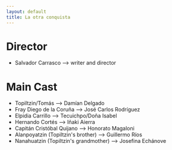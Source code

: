 ```yaml
---
layout: default
title: La otra conquista
---
```



# Director

* Salvador Carrasco --> writer and director


# Main Cast

* Topiltzin/Tomás --> Damían Delgado  
* Fray Diego de la Coruña --> José Carlos Rodríguez  
* Elpidia Carrillo --> Tecuichpo/Doña Isabel  
* Hernando Cortés --> Iñaki Aierra  
* Capitán Cristóbal Quijano -->  Honorato Magaloni  
* Alanpoyatzin (Topiltzin's brother) --> Guillermo Ríos  
* Nanahuatzin (Topiltzin's grandmother) --> Josefina Echánove

